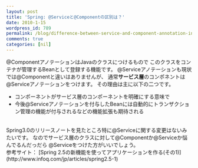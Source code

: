 ```yaml
---
layout: post
title: 'Spring: @Serviceと@Componentの区別は？'
date: 2010-1-15
wordpress_id: 789
permalink: /blog/difference-between-service-and-component-annotation-in-sprin
comments: true
categories: [nil]
---
```

@ComponentアノテーションはJavaのクラスにつけるもので
このクラスをコンテナが管理するBeanとして登録する機能です。
@Serviceアノテーションも現状では@Componentと違いはありませんが、
通常<strong>サービス層</strong>のコンポネントは@Serviceアノテーションをつけます。
その理由は主に以下の二つです。
+  コンポーネントがサービス層のコンポーネントを明確にする意味で
+  今後@Serviceアノテーションを付与したBeanには自動的にトランザクション管理の機能が付与されるなどの機能拡張も期待される
<br/>
Spring3.0のリリースノートを見たところ特に@Serviceに関する変更はないみたいです。
なのでサービス層のクラスに対して@Componentか@Serviceか悩んでるんだっだら
@Serviceをつけた方がいいでしょう。
<br/>
参考サイト：
[Spring 2.5の新機能を使ってアプリケーションを作る(その1)](http://www.infoq.com/jp/articles/spring2.5-1)
